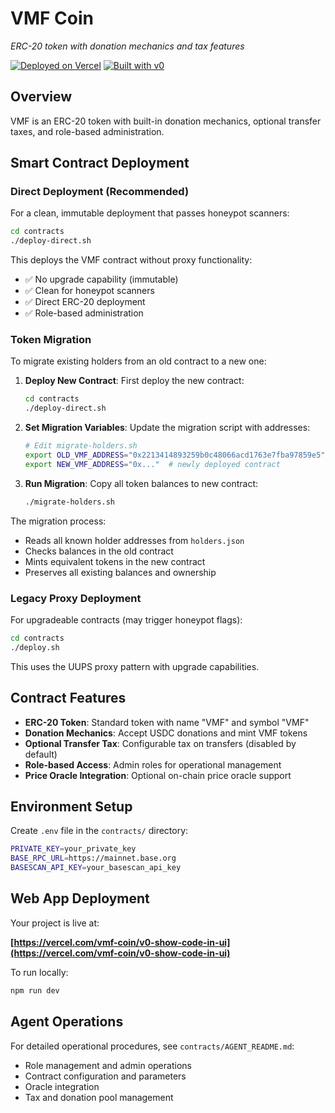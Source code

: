 # VMF Coin

*ERC-20 token with donation mechanics and tax features*

[![Deployed on Vercel](https://img.shields.io/badge/Deployed%20on-Vercel-black?style=for-the-badge&logo=vercel)](https://vercel.com/vmf-coin/v0-show-code-in-ui)
[![Built with v0](https://img.shields.io/badge/Built%20with-v0.dev-black?style=for-the-badge)](https://v0.dev/chat/projects/SbHYLh7hsIH)

## Overview

VMF is an ERC-20 token with built-in donation mechanics, optional transfer taxes, and role-based administration.

## Smart Contract Deployment

### Direct Deployment (Recommended)

For a clean, immutable deployment that passes honeypot scanners:

```bash
cd contracts
./deploy-direct.sh
```

This deploys the VMF contract without proxy functionality:
- ✅ No upgrade capability (immutable)
- ✅ Clean for honeypot scanners
- ✅ Direct ERC-20 deployment
- ✅ Role-based administration

### Token Migration

To migrate existing holders from an old contract to a new one:

1. **Deploy New Contract**: First deploy the new contract:
   ```bash
   cd contracts
   ./deploy-direct.sh
   ```

2. **Set Migration Variables**: Update the migration script with addresses:
   ```bash
   # Edit migrate-holders.sh
   export OLD_VMF_ADDRESS="0x2213414893259b0c48066acd1763e7fba97859e5"  # existing contract
   export NEW_VMF_ADDRESS="0x..."  # newly deployed contract
   ```

3. **Run Migration**: Copy all token balances to new contract:
   ```bash
   ./migrate-holders.sh
   ```

The migration process:
- Reads all known holder addresses from `holders.json`
- Checks balances in the old contract
- Mints equivalent tokens in the new contract
- Preserves all existing balances and ownership

### Legacy Proxy Deployment

For upgradeable contracts (may trigger honeypot flags):

```bash
cd contracts
./deploy.sh
```

This uses the UUPS proxy pattern with upgrade capabilities.

## Contract Features

- **ERC-20 Token**: Standard token with name "VMF" and symbol "VMF"
- **Donation Mechanics**: Accept USDC donations and mint VMF tokens
- **Optional Transfer Tax**: Configurable tax on transfers (disabled by default)
- **Role-based Access**: Admin roles for operational management
- **Price Oracle Integration**: Optional on-chain price oracle support

## Environment Setup

Create `.env` file in the `contracts/` directory:

```bash
PRIVATE_KEY=your_private_key
BASE_RPC_URL=https://mainnet.base.org
BASESCAN_API_KEY=your_basescan_api_key
```

## Web App Deployment

Your project is live at:

**[https://vercel.com/vmf-coin/v0-show-code-in-ui](https://vercel.com/vmf-coin/v0-show-code-in-ui)**

To run locally:
```bash
npm run dev
```

## Agent Operations

For detailed operational procedures, see `contracts/AGENT_README.md`:
- Role management and admin operations
- Contract configuration and parameters
- Oracle integration
- Tax and donation pool management
